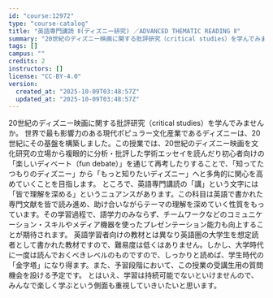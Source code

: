 ```yaml
---
id: "course:12972"
type: "course-catalog"
title: "英語専門講読 Ⅱ(ディズニー研究) ／ADVANCED THEMATIC READING Ⅱ"
summary: "20世紀のディズニー映画に関する批評研究（critical studies）を学んでみませんか。 世界で最も影響力のある現代ポピュラー文化産業であるディズニーは、20世紀にその基盤を構築しました。この授業では、20世紀のディズニー映画を文化…"
tags: []
campus: ""
credits: 2
instructors: []
license: "CC-BY-4.0"
version:
  created_at: "2025-10-09T03:48:57Z"
  updated_at: "2025-10-09T03:48:57Z"
---
```

20世紀のディズニー映画に関する批評研究（critical studies）を学んでみませんか。 世界で最も影響力のある現代ポピュラー文化産業であるディズニーは、20世紀にその基盤を構築しました。この授業では、20世紀のディズニー映画を文化研究の立場から複眼的に分析・批評した学術エッセイを読んだり初心者向けの「楽しいディベート（fun debate）」を通じて再考したりすることで、「知ってたつもりのディズニー」から「もっと知りたいディズニー」へと多角的に関心を高めていくことを目指します。 ところで、英語専門講読の「講」という文字には「皆で理解を深める」というニュアンスがあります。この科目は英語で書かれた専門文献を皆で読み進め、助け合いながらテーマの理解を深めていく性質をもっています。その学習過程で、語学力のみならず、チームワークなどのコミュニケーション・スキルやメディア機器を使ったプレゼンテーション能力も向上することが期待されます。 英語学習者向けの教材とは異なり英語圏の大学生を想定読者として書かれた教材ですので、難易度は低くはありません。しかし、大学時代に一度は読んでおくべきレベルのものですので、しっかりと読めば、学生時代の「金字塔」になり得ます。また、予習段階において、この授業の受講生用の質問機会を設ける予定です。 とはいえ、学習は持続可能でないといけませんので、みんなで楽しく学ぶという側面も重視していきいたいと思います。
